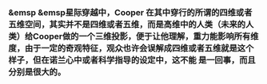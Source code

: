 ### &emsp &emsp星际穿越中，Cooper 在其中穿行的所谓的四维或者五维空间，其实并不是四维或者五维，而是高维中的人类（未来的人类）给Cooper做的一个三维投影，便于让他理解，重力能影响所有维度，由于一定的奇观特征，观众也许会误解成四维或者五维就是这个样子，但在诺兰心中或者科学指导的设定中，这不能 是一回事，而且分别是很大的。
